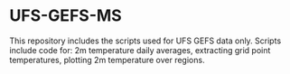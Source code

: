 # UFS-GEFS-MS
This repository includes the scripts used for UFS GEFS data only. 
Scripts include code for: 2m temperature daily averages, extracting grid point temperatures, plotting 2m temperature over regions. 
